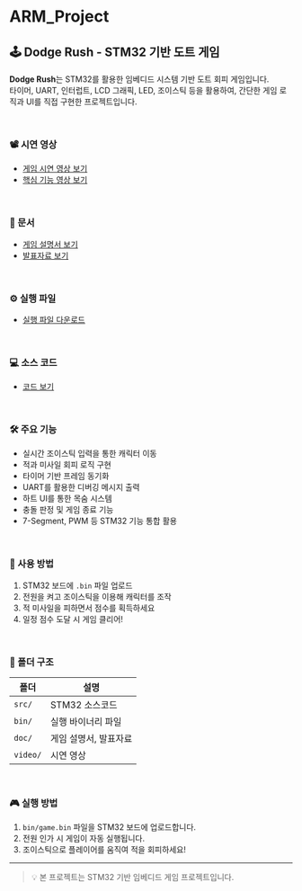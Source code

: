 # ARM_Project

## 🕹️ Dodge Rush - STM32 기반 도트 게임

**Dodge Rush**는 STM32를 활용한 임베디드 시스템 기반 도트 회피 게임입니다.  
타이머, UART, 인터럽트, LCD 그래픽, LED, 조이스틱 등을 활용하여, 간단한 게임 로직과 UI를 직접 구현한 프로젝트입니다.

<br>

### 📽️ 시연 영상
-  [게임 시연 영상 보기](video/임도엽_시연영상.mp4)
-  [핵심 기능 영상 보기](video/임도엽_핵심영상.mp4)

<br>

### 📄 문서
- [게임 설명서 보기](doc/임도엽_게임설명서_v1.pdf)
- [발표자료 보기](doc/임도엽_발표자료.pdf)

<br>

### ⚙️ 실행 파일
- [실행 파일 다운로드](bin/임도엽_실행파일.bin)

<br>

### 💻 소스 코드
- [코드 보기](src/)

<br>

### 🛠 주요 기능
- 실시간 조이스틱 입력을 통한 캐릭터 이동
- 적과 미사일 회피 로직 구현
- 타이머 기반 프레임 동기화
- UART를 활용한 디버깅 메시지 출력
- 하트 UI를 통한 목숨 시스템
- 충돌 판정 및 게임 종료 기능
- 7-Segment, PWM 등 STM32 기능 통합 활용
 
<br>

### 🔧 사용 방법
1. STM32 보드에 `.bin` 파일 업로드
2. 전원을 켜고 조이스틱을 이용해 캐릭터를 조작
3. 적 미사일을 피하면서 점수를 획득하세요
4. 일정 점수 도달 시 게임 클리어!

<br>

### 📁 폴더 구조
| 폴더 | 설명 |
|------|------|
| `src/`   | STM32 소스코드 |
| `bin/`   | 실행 바이너리 파일 |
| `doc/`   | 게임 설명서, 발표자료 |
| `video/` | 시연 영상 |

<br>

### 🎮 실행 방법
1. `bin/game.bin` 파일을 STM32 보드에 업로드합니다.
2. 전원 인가 시 게임이 자동 실행됩니다.
3. 조이스틱으로 플레이어를 움직여 적을 회피하세요!

---

> 💡 본 프로젝트는 STM32 기반 임베디드 게임 프로젝트입니다.
